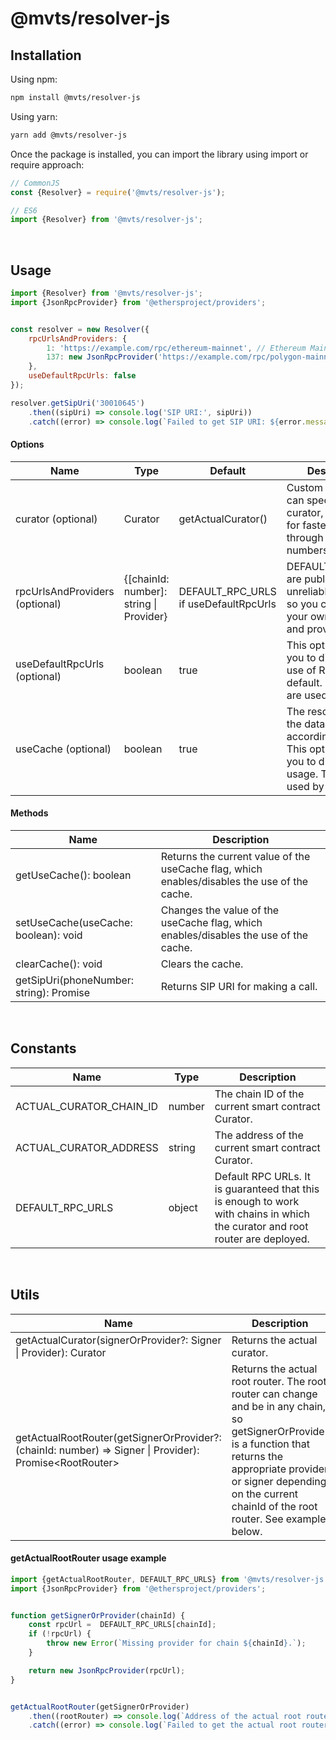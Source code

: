 # @mvts/resolver-js

## Installation

Using npm:

```bash
npm install @mvts/resolver-js
```

Using yarn:

```bash
yarn add @mvts/resolver-js
```

Once the package is installed, you can import the library using import or require approach:

```javascript
// CommonJS
const {Resolver} = require('@mvts/resolver-js');

// ES6
import {Resolver} from '@mvts/resolver-js';
```

<br/>

## Usage

```javascript
import {Resolver} from '@mvts/resolver-js';
import {JsonRpcProvider} from '@ethersproject/providers';


const resolver = new Resolver({
    rpcUrlsAndProviders: {
        1: 'https://example.com/rpc/ethereum-mainnet', // Ethereum Mainnet
        137: new JsonRpcProvider('https://example.com/rpc/polygon-mainnet') // Polygon Mainnet
    },
    useDefaultRpcUrls: false
});

resolver.getSipUri('30010645')
    .then((sipUri) => console.log('SIP URI:', sipUri))
    .catch((error) => console.log(`Failed to get SIP URI: ${error.message}`));
```

#### Options


| Name                           | Type                                        | Default                                | Description                                                                                                                             |
|--------------------------------|---------------------------------------------|----------------------------------------|-----------------------------------------------------------------------------------------------------------------------------------------|
| curator (optional)             | Curator                                     | getActualCurator()                     | Custom curator. You can specify your curator, for example, for faster routing through your pool of numbers.                             |
| rpcUrlsAndProviders (optional) | {[chainId: number]: string &vert; Provider} | DEFAULT_RPC_URLS if useDefaultRpcUrls  | DEFAULT_RPC_URLS are public so can be unreliable and slow, so you can specify your own RPC URLs and providers.                          |
| useDefaultRpcUrls (optional)   | boolean                                     | true                                   | This option allows you to disable the use of RPC URLs by default. By default are used.                                                  |
| useCache (optional)            | boolean                                     | true                                   | The resolver caches the data and uses it according to TTL. This option allows you to disable cache usage. The cache is used by default. |

#### Methods

| Name                                            | Description                                                                                  |
|-------------------------------------------------|----------------------------------------------------------------------------------------------|
| getUseCache(): boolean                          | Returns the current value of the useCache flag, which enables/disables the use of the cache. |
| setUseCache(useCache: boolean): void            | Changes the value of the useCache flag, which enables/disables the use of the cache.         |
| clearCache(): void                              | Clears the cache.                                                                            |
| getSipUri(phoneNumber: string): Promise<string> | Returns SIP URI for making a call.                                                           |

<br/>

## Constants

| Name                    | Type   | Description                                                                                                                   |
|-------------------------|--------|-------------------------------------------------------------------------------------------------------------------------------|
| ACTUAL_CURATOR_CHAIN_ID | number | The chain ID of the current smart contract Curator.                                                                           |
| ACTUAL_CURATOR_ADDRESS  | string | The address of the current smart contract Curator.                                                                            |
| DEFAULT_RPC_URLS        | object | Default RPC URLs. It is guaranteed that this is enough to work with chains in which the curator and root router are deployed. |

<br/>

## Utils

| Name                                                                                                              | Description                                                                                                                                                                                                                                  |
|-------------------------------------------------------------------------------------------------------------------|----------------------------------------------------------------------------------------------------------------------------------------------------------------------------------------------------------------------------------------------|
| getActualCurator(signerOrProvider?: Signer &vert; Provider): Curator                                              | Returns the actual curator.                                                                                                                                                                                                                  |
| getActualRootRouter(getSignerOrProvider?: (chainId: number) => Signer &vert; Provider): Promise&lt;RootRouter&gt; | Returns the actual root router. The root router can change and be in any chain, so getSignerOrProvider is a function that returns the appropriate provider or signer depending on the current chainId of the root router. See example below. |

#### getActualRootRouter usage example

```javascript
import {getActualRootRouter, DEFAULT_RPC_URLS} from '@mvts/resolver-js';
import {JsonRpcProvider} from '@ethersproject/providers';


function getSignerOrProvider(chainId) {
    const rpcUrl =  DEFAULT_RPC_URLS[chainId];
    if (!rpcUrl) {
        throw new Error(`Missing provider for chain ${chainId}.`);
    }

    return new JsonRpcProvider(rpcUrl);
}


getActualRootRouter(getSignerOrProvider)
    .then((rootRouter) => console.log(`Address of the actual root router: ${rootRouter.address}`))
    .catch((error) => console.log(`Failed to get the actual root router: ${error.message}`));
```
